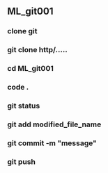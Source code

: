 ## ML_git001

### clone git 
### git clone http/.....

### cd ML_git001
### code .



### git status

### git add modified_file_name

### git commit -m "message" 
### git push